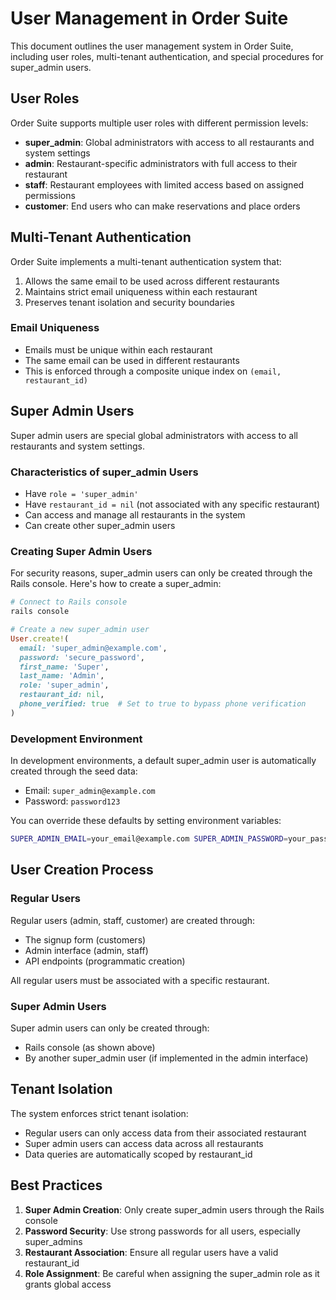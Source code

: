 # User Management in Order Suite

This document outlines the user management system in Order Suite, including user roles, multi-tenant authentication, and special procedures for super_admin users.

## User Roles

Order Suite supports multiple user roles with different permission levels:

- **super_admin**: Global administrators with access to all restaurants and system settings
- **admin**: Restaurant-specific administrators with full access to their restaurant
- **staff**: Restaurant employees with limited access based on assigned permissions
- **customer**: End users who can make reservations and place orders

## Multi-Tenant Authentication

Order Suite implements a multi-tenant authentication system that:

1. Allows the same email to be used across different restaurants
2. Maintains strict email uniqueness within each restaurant
3. Preserves tenant isolation and security boundaries

### Email Uniqueness

- Emails must be unique within each restaurant
- The same email can be used in different restaurants
- This is enforced through a composite unique index on `(email, restaurant_id)`

## Super Admin Users

Super admin users are special global administrators with access to all restaurants and system settings.

### Characteristics of super_admin Users

- Have `role = 'super_admin'`
- Have `restaurant_id = nil` (not associated with any specific restaurant)
- Can access and manage all restaurants in the system
- Can create other super_admin users

### Creating Super Admin Users

For security reasons, super_admin users can only be created through the Rails console. Here's how to create a super_admin:

```ruby
# Connect to Rails console
rails console

# Create a new super_admin user
User.create!(
  email: 'super_admin@example.com',
  password: 'secure_password',
  first_name: 'Super',
  last_name: 'Admin',
  role: 'super_admin',
  restaurant_id: nil,
  phone_verified: true  # Set to true to bypass phone verification
)
```

### Development Environment

In development environments, a default super_admin user is automatically created through the seed data:

- Email: `super_admin@example.com`
- Password: `password123`

You can override these defaults by setting environment variables:
```bash
SUPER_ADMIN_EMAIL=your_email@example.com SUPER_ADMIN_PASSWORD=your_password rails db:seed
```

## User Creation Process

### Regular Users

Regular users (admin, staff, customer) are created through:
- The signup form (customers)
- Admin interface (admin, staff)
- API endpoints (programmatic creation)

All regular users must be associated with a specific restaurant.

### Super Admin Users

Super admin users can only be created through:
- Rails console (as shown above)
- By another super_admin user (if implemented in the admin interface)

## Tenant Isolation

The system enforces strict tenant isolation:
- Regular users can only access data from their associated restaurant
- Super admin users can access data across all restaurants
- Data queries are automatically scoped by restaurant_id

## Best Practices

1. **Super Admin Creation**: Only create super_admin users through the Rails console
2. **Password Security**: Use strong passwords for all users, especially super_admins
3. **Restaurant Association**: Ensure all regular users have a valid restaurant_id
4. **Role Assignment**: Be careful when assigning the super_admin role as it grants global access
